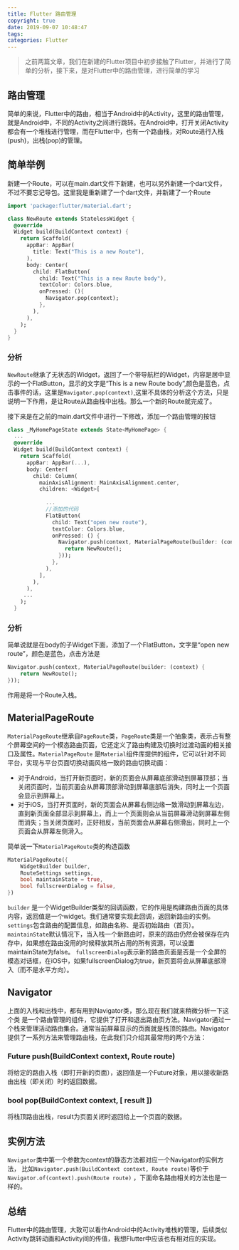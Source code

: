 ```yaml
---
title: Flutter 路由管理
copyright: true
date: 2019-09-07 10:48:47
tags:
categories: Flutter
---
```


> 之前两篇文章，我们在新建的Flutter项目中初步接触了Flutter，并进行了简单的分析，接下来，是对Flutter中的路由管理，进行简单的学习

## 路由管理
简单的来说，Flutter中的路由，相当于Android中的Activity，这里的路由管理，就是Android中，不同的Activity之间进行跳转。在Android中，打开关闭Activity都会有一个堆栈进行管理，而在Flutter中，也有一个路由栈，对Route进行入栈(push)，出栈(pop)的管理。

## 简单举例
新建一个Route，可以在main.dart文件下新建，也可以另外新建一个dart文件，不过不要忘记导包。这里我是重新建了一个dart文件，并新建了一个Route

```Dart
import 'package:flutter/material.dart';

class NewRoute extends StatelessWidget {
  @override
  Widget build(BuildContext context) {
    return Scaffold(
      appBar: AppBar(
        title: Text("This is a new Route"),
      ),
      body: Center(
        child: FlatButton(
          child: Text("This is a new Route body"),
          textColor: Colors.blue,
          onPressed: (){
            Navigator.pop(context);
          },
        ),
      ),
    );
  }
}
```

### 分析
`NewRoute`继承了无状态的Widget，返回了一个带导航栏的Widget，内容是居中显示的一个FlatButton，显示的文字是“This is a new Route body”,颜色是蓝色，点击事件的话，这里是`Navigator.pop(context)`,这里不具体的分析这个方法，只是说明一下作用，是让Route从路由栈中出栈。那么一个新的Route就完成了。

接下来是在之前的main.dart文件中进行一下修改，添加一个路由管理的按钮

```Dart
class _MyHomePageState extends State<MyHomePage> {
  ...
  @override
  Widget build(BuildContext context) {
    return Scaffold(
      appBar: AppBar(...),
      body: Center(
        child: Column(
          mainAxisAlignment: MainAxisAlignment.center,
          children: <Widget>[
            
            ...
            //添加的代码
            FlatButton(
              child: Text("open new route"),
              textColor: Colors.blue,
              onPressed: () {
                Navigator.push(context, MaterialPageRoute(builder: (context) {
                  return NewRoute();
                }));
              },
            ),
          ],
        ),
      ),
     ...
    );
  }
```

### 分析
简单说就是在body的子Widget下面，添加了一个FlatButton，文字是“open new route”，颜色是蓝色，点击方法是
```Dart
Navigator.push(context, MaterialPageRoute(builder: (context) {
    return NewRoute();
}));
```
作用是将一个Route入栈。

## MaterialPageRoute
`MaterialPageRoute`继承自`PageRoute`类，`PageRoute`类是一个抽象类，表示占有整个屏幕空间的一个模态路由页面，它还定义了路由构建及切换时过渡动画的相关接口及属性。`MaterialPageRoute` 是`Material`组件库提供的组件，它可以针对不同平台，实现与平台页面切换动画风格一致的路由切换动画：
    
- 对于Android，当打开新页面时，新的页面会从屏幕底部滑动到屏幕顶部；当关闭页面时，当前页面会从屏幕顶部滑动到屏幕底部后消失，同时上一个页面会显示到屏幕上。
- 对于iOS，当打开页面时，新的页面会从屏幕右侧边缘一致滑动到屏幕左边，直到新页面全部显示到屏幕上，而上一个页面则会从当前屏幕滑动到屏幕左侧而消失；当关闭页面时，正好相反，当前页面会从屏幕右侧滑出，同时上一个页面会从屏幕左侧滑入。

简单说一下`MaterialPageRoute`类的构造函数
```Dart
MaterialPageRoute({
    WidgetBuilder builder,
    RouteSettings settings,
    bool maintainState = true,
    bool fullscreenDialog = false,
})
```

`builder` 是一个WidgetBuilder类型的回调函数，它的作用是构建路由页面的具体内容，返回值是一个widget。我们通常要实现此回调，返回新路由的实例。
`settings`包含路由的配置信息，如路由名称、是否初始路由（首页）。
`maintainState`默认情况下，当入栈一个新路由时，原来的路由仍然会被保存在内存中，如果想在路由没用的时候释放其所占用的所有资源，可以设置maintainState为false。
`fullscreenDialog`表示新的路由页面是否是一个全屏的模态对话框，在iOS中，如果fullscreenDialog为true，新页面将会从屏幕底部滑入（而不是水平方向）。

## Navigator
上面的入栈和出栈中，都有用到Navigator类，那么现在我们就来稍微分析一下这个类
是一个路由管理的组件，它提供了打开和退出路由页方法。Navigator通过一个栈来管理活动路由集合。通常当前屏幕显示的页面就是栈顶的路由。Navigator提供了一系列方法来管理路由栈，在此我们只介绍其最常用的两个方法：
### Future push(BuildContext context, Route route)
将给定的路由入栈（即打开新的页面），返回值是一个Future对象，用以接收新路由出栈（即关闭）时的返回数据。
### bool pop(BuildContext context, [ result ])
将栈顶路由出栈，result为页面关闭时返回给上一个页面的数据。

## 实例方法

`Navigator`类中第一个参数为context的静态方法都对应一个Navigator的实例方法， 比如`Navigator.push(BuildContext context, Route route)`等价于`Navigator.of(context).push(Route route)` ，下面命名路由相关的方法也是一样的。

## 总结
Flutter中的路由管理，大致可以看作Android中的Activity堆栈的管理，后续类似Activity跳转动画和Activity间的传值，我想Flutter中应该也有相对应的实现。